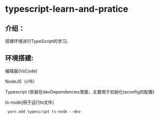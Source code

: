 # typescript-learn-and-pratice

## 介绍：

搭建环境进行TypeScript的学习。



## 环境搭建:

编辑器(VsCode)

NodeJS（v16）

Typescript (安装在devDependencies里面，主要用于初始化tsconfig的配置)

ts-node(用于运行ts文件)

```
 yarn add typescript ts-node --dev
```


